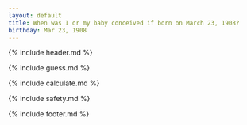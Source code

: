 ```yaml
---
layout: default
title: When was I or my baby conceived if born on March 23, 1908?
birthday: Mar 23, 1908
---
```


{% include header.md %}

{% include guess.md %}

{% include calculate.md %}

{% include safety.md %}

{% include footer.md %}



